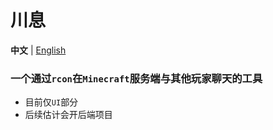 # 川息
**中文** | [English](./doc/README_EN.md)
### 一个通过`rcon`在`Minecraft`服务端与其他玩家聊天的工具

- 目前仅`UI`部分
- 后续估计会开后端项目
